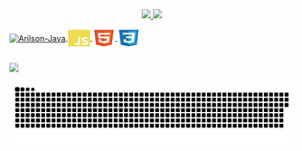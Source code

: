 <div align="center">
  <a href="https://github.com/arilsonfjs">
  <img height="180em" src="https://github-readme-stats.vercel.app/api?username=arilsonfjs&show_icons=true&theme=dark&include_all_commits=true&count_private=true"/>
  <img height="180em" src="https://github-readme-stats.vercel.app/api/top-langs/?username=arilsonfjs&layout=compact&langs_count=7&theme=dark"/>
</div>

  <div style="display: inline_block"><br>
   <img align="center" alt="Arilson-Java" height="30" width="40" src="https://cdn.jsdelivr.net/gh/devicons/devicon/icons/java/java-original.svg">
  <img align="center" alt="Arilson-Js" height="30" width="40" src="https://raw.githubusercontent.com/devicons/devicon/master/icons/javascript/javascript-plain.svg">
  <img align="center" alt="Arilson-HTML" height="30" width="40" src="https://raw.githubusercontent.com/devicons/devicon/master/icons/html5/html5-original.svg">
  <img align="center" alt="Arilson-CSS" height="30" width="40" src="https://raw.githubusercontent.com/devicons/devicon/master/icons/css3/css3-original.svg">
  

</div>
  
##
  
 <div> 
  <a href="https://www.linkedin.com/in/arilsonfjsilva/" target="_blank"><img src="https://img.shields.io/badge/LinkedIn-0077B5?style=for-the-badge&logo=linkedin&logoColor=white" target="_blank"></a>
   
   ![Snake animation](https://github.com/arilsonfjs/arilsonfjs/blob/output/github-contribution-grid-snake.svg)
</div>
